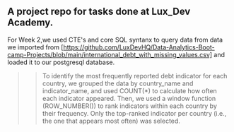 ## A project repo for tasks done at Lux_Dev Academy.
For Week 2,we used CTE's and core SQL syntanx to query data from data we imported from [https://github.com/LuxDevHQ/Data-Analytics-Boot-camp-Projects/blob/main/international_debt_with_missing_values.csv] and loaded it to our postgresql database.

>> To identify the most frequently reported debt indicator for each country, we grouped the data by country_name and indicator_name, and used COUNT(*) to calculate how often each indicator appeared. Then, we used a window function (ROW_NUMBER()) to rank indicators within each country by their frequency.
Only the top-ranked indicator per country (i.e., the one that appears most often) was selected.
